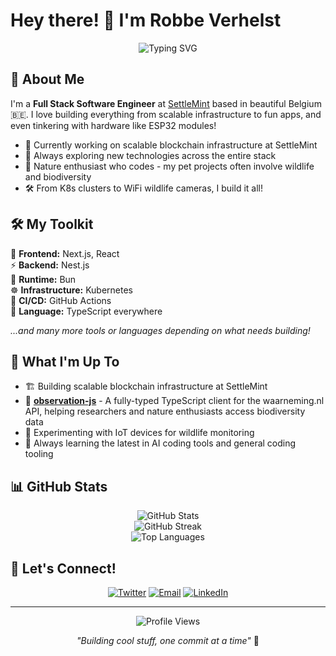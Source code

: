 # Hey there! 👋 I'm Robbe Verhelst

<div align="center">
  <img src="https://readme-typing-svg.herokuapp.com?font=Fira+Code&pause=1000&color=2E8B57&center=true&vCenter=true&width=435&lines=Full+Stack+Software+Engineer;Nature+%26+Tech+Enthusiast;Building+Scalable+Solutions;Always+Learning+Something+New!" alt="Typing SVG" />
</div>

## 🚀 About Me

I'm a **Full Stack Software Engineer** at [SettleMint](https://settlemint.com) based in beautiful Belgium 🇧🇪. I love building everything from scalable infrastructure to fun apps, and even tinkering with hardware like ESP32 modules!

- 🔭 Currently working on scalable blockchain infrastructure at SettleMint
- 🌱 Always exploring new technologies across the entire stack
- 🦅 Nature enthusiast who codes - my pet projects often involve wildlife and biodiversity
- 🛠️ From K8s clusters to WiFi wildlife cameras, I build it all!

## 🛠️ My Toolkit

🎨 **Frontend:** Next.js, React  
⚡ **Backend:** Nest.js  
🚀 **Runtime:** Bun  
☸️ **Infrastructure:** Kubernetes  
🔄 **CI/CD:** GitHub Actions  
💙 **Language:** TypeScript everywhere  

*...and many more tools or languages depending on what needs building!*

## 🎯 What I'm Up To

- 🏗️ Building scalable blockchain infrastructure at SettleMint
- 🔭 **[observation-js](https://github.com/RobbeVerhelst/observation-js)** - A fully-typed TypeScript client for the waarneming.nl API, helping researchers and nature enthusiasts access biodiversity data
- 📡 Experimenting with IoT devices for wildlife monitoring
- 🤖 Always learning the latest in AI coding tools and general coding tooling

## 📊 GitHub Stats

<div align="center">
  <img src="https://github-readme-stats.vercel.app/api?username=RobbeVerhelst&show_icons=true&theme=forest&hide_border=true&count_private=true" alt="GitHub Stats" />
</div>

<div align="center">
  <img src="https://github-readme-streak-stats.herokuapp.com/?user=RobbeVerhelst&theme=forest&hide_border=true" alt="GitHub Streak" />
</div>

<div align="center">
  <img src="https://github-readme-stats.vercel.app/api/top-langs/?username=RobbeVerhelst&layout=compact&theme=forest&hide_border=true" alt="Top Languages" />
</div>



## 🤝 Let's Connect!

<div align="center">
  
[![Twitter](https://img.shields.io/badge/Twitter-1DA1F2?style=for-the-badge&logo=twitter&logoColor=white)](https://x.com/robbeverhelst)
[![Email](https://img.shields.io/badge/Email-D14836?style=for-the-badge&logo=gmail&logoColor=white)](mailto:robbe.verhelst@gmail.com)
[![LinkedIn](https://img.shields.io/badge/LinkedIn-0077B5?style=for-the-badge&logo=linkedin&logoColor=white)](https://www.linkedin.com/in/robbe-verhelst-61b37a123/)

</div>

---

<div align="center">
  <img src="https://komarev.com/ghpvc/?username=RobbeVerhelst&color=green&style=flat-square" alt="Profile Views" />
  
  *"Building cool stuff, one commit at a time"* 🚀
</div>
